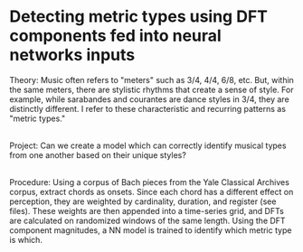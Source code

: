 # Detecting metric types using DFT components fed into neural networks inputs

Theory: Music often refers to "meters" such as 3/4, 4/4, 6/8, etc. But, within the same meters, there are stylistic rhythms that create a sense of style. 
For example, while sarabandes and courantes are dance styles in 3/4, they are distinctly different. I refer to these characteristic and recurring patterns as "metric types." <br> <br>

Project: Can we create a model which can correctly identify musical types from one another based on their unique styles? <br> <br>

Procedure: Using a corpus of Bach pieces from the Yale Classical Archives corpus, extract chords as onsets. Since each chord has a different effect on perception, they are weighted by cardinality, duration, and register (see files). These weights are then appended into a time-series grid, and DFTs are calculated on randomized windows of the same length. Using the DFT component magnitudes, a NN model is trained to identify which metric type is which. <br> <br>
